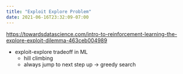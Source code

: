 ```yaml
---
title: "Exploit Explore Problem"
date: 2021-06-16T23:32:09-07:00
---
```


https://towardsdatascience.com/intro-to-reinforcement-learning-the-explore-exploit-dilemma-463ceb004989
-   exploit-explore tradeoff in ML
    -   hill climbing
    -   always jump to next step up → greedy search